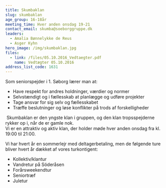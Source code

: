 ```yaml
---
title: Skumbaklan
slug: skumbaklan
age_group: 16-18år
meeting_time: Hver anden onsdag 19-21
contact_email: skumba@soeborggruppe.dk
leaders:
  - Amalia Bønnelykke de Reus
  - Asger Kyhn
hero_image: /img/skumbaklan.jpg
files:
  - link: /files/05.10.2016_Vedtaegter.pdf
    name: Vedtægter 05.10.2016
address_list_code: 1631
---
```

Som seniorspejder i 1. Søborg lærer man at:

<ul><li>Have respekt for andres holdninger, værdier og normer</li><li>Selvstændigt og i fællesskab at planlægge og udføre projekter</li><li>Tage ansvar for sig selv og fællesskabet</li><li>Træffe beslutninger og løse konflikter på trods af forskelligheder</li></ul>

&nbsp;Skumbaklan er den yngste klan i gruppen, og den klan tropsspejderne rykker op i, når de er gamle nok.<br />Vi er en attraktiv og aktiv klan, der holder møde hver anden onsdag fra kl. 19:00 til 21:00.

Vi har hvert år en sommerlejr med deltagerbetaling, men de følgende ture bliver hvert år dækket af vores turkontigent:

<ul><li>Kollektiv/klantur</li><li>Vandretur på Söderåsen</li><li>Forårsweekendtur</li><li>Seniortræf</li><li>Juletur</li></ul>